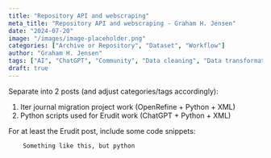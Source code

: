 ```yaml
---
title: "Repository API and webscraping"
meta_title: "Repository API and webscraping - Graham H. Jensen"
date: "2024-07-20"
image: "/images/image-placeholder.png"
categories: ["Archive or Repository", "Dataset", "Workflow"]
author: "Graham H. Jensen"
tags: ["AI", "ChatGPT", "Community", "Data cleaning", "Data transformation", "Experimental", "Open access", "OpenRefine", "Python", "XML"]
draft: true
---
```


Separate into 2 posts (and adjust categories/tags accordingly):
1. Iter journal migration project work (OpenRefine + Python + XML)
2. Python scripts used for Erudit work (ChatGPT + Python + XML)

For at least the Erudit post, include some code snippets:
```python
    Something like this, but python
```
